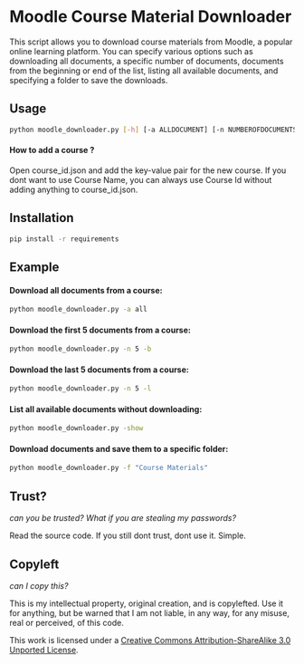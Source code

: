 # Moodle Course Material Downloader

This script allows you to download course materials from Moodle, a popular online learning platform. You can specify various options such as downloading all documents, a specific number of documents, documents from the beginning or end of the list, listing all available documents, and specifying a folder to save the downloads.

## Usage

```bash
python moodle_downloader.py [-h] [-a ALLDOCUMENT] [-n NUMBEROFDOCUMENTS] [-b] [-e] [-show] [-f FOLDER]
```

#### How to add a course ?

Open course_id.json and add the key-value pair for the new course. If you dont want to use Course Name, you can always use Course Id without adding anything to course_id.json.

## Installation

```bash
pip install -r requirements
```

## Example

#### Download all documents from a course:

```bash
python moodle_downloader.py -a all
```

#### Download the first 5 documents from a course:

```bash
python moodle_downloader.py -n 5 -b
```

#### Download the last 5 documents from a course:

```bash
python moodle_downloader.py -n 5 -l
```

#### List all available documents without downloading:

```bash
python moodle_downloader.py -show
```

#### Download documents and save them to a specific folder:

```bash
python moodle_downloader.py -f "Course Materials"
```

## Trust?

_can you be trusted? What if you are stealing my passwords?_

Read the source code. If you still dont trust, dont use it. Simple.

## Copyleft

_can I copy this?_

This is my intellectual property, original creation, and is copylefted. Use it for anything, but be warned that I am not liable, in any way, for any misuse, real or perceived, of this code.

This work is licensed under a [Creative Commons Attribution-ShareAlike 3.0 Unported License](http://creativecommons.org/licenses/by-sa/3.0/).
